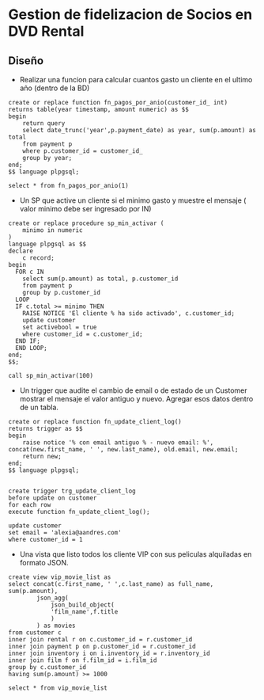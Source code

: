 # Gestion de fidelizacion de Socios en DVD Rental

## Diseño 
- Realizar una funcion para calcular cuantos gasto un cliente en el ultimo año (dentro de la BD)
```
create or replace function fn_pagos_por_anio(customer_id_ int)
returns table(year timestamp, amount numeric) as $$
begin
	return query
	select date_trunc('year',p.payment_date) as year, sum(p.amount) as total
	from payment p 
	where p.customer_id = customer_id_
	group by year;
end;
$$ language plpgsql;

select * from fn_pagos_por_anio(1)
```

- Un SP que active un cliente si el minimo gasto y muestre el mensaje ( valor minimo debe ser ingresado por IN)
```
create or replace procedure sp_min_activar (
	minimo in numeric
)
language plpgsql as $$
declare
	c record;
begin	
  FOR c IN 
	select sum(p.amount) as total, p.customer_id
	from payment p
	group by p.customer_id
  LOOP
  IF c.total >= minimo THEN
    RAISE NOTICE 'El cliente % ha sido activado', c.customer_id;
	update customer
	set activebool = true
	where customer_id = c.customer_id;
  END IF;
  END LOOP;
end;
$$;

call sp_min_activar(100)
```

-  Un trigger que audite el cambio de email o de estado de un Customer mostrar el mensaje el valor antiguo y nuevo. Agregar esos datos dentro de un tabla. 
```
create or replace function fn_update_client_log()
returns trigger as $$
begin
	raise notice '% con email antiguo % - nuevo email: %', concat(new.first_name, ' ', new.last_name), old.email, new.email;
	return new;
end;
$$ language plpgsql;


create trigger trg_update_client_log
before update on customer
for each row 
execute function fn_update_client_log();

update customer 
set email = 'alexia@aandres.com'
where customer_id = 1
```

-  Una vista que listo todos los cliente VIP con sus peliculas alquiladas en formato JSON. 
```
create view vip_movie_list as
select concat(c.first_name, ' ',c.last_name) as full_name, sum(p.amount), 
		json_agg(
			json_build_object(
			'film_name',f.title	
			) 
		) as movies
from customer c
inner join rental r on c.customer_id = r.customer_id 
inner join payment p on p.customer_id = r.customer_id
inner join inventory i on i.inventory_id = r.inventory_id
inner join film f on f.film_id = i.film_id
group by c.customer_id
having sum(p.amount) >= 1000

select * from vip_movie_list
```

